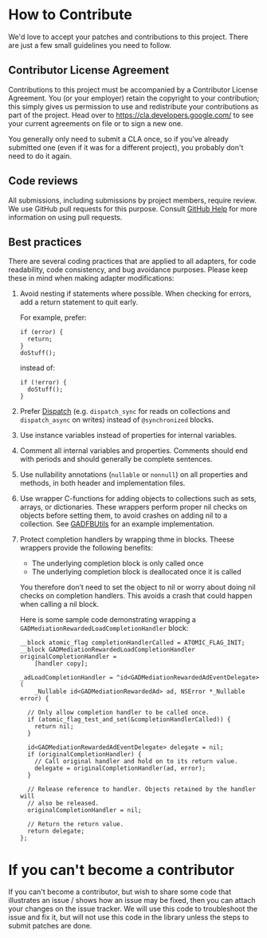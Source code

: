 # How to Contribute

We'd love to accept your patches and contributions to this project. There are
just a few small guidelines you need to follow.

## Contributor License Agreement

Contributions to this project must be accompanied by a Contributor License
Agreement. You (or your employer) retain the copyright to your contribution;
this simply gives us permission to use and redistribute your contributions as
part of the project. Head over to <https://cla.developers.google.com/> to see
your current agreements on file or to sign a new one.

You generally only need to submit a CLA once, so if you've already submitted one
(even if it was for a different project), you probably don't need to do it
again.

## Code reviews

All submissions, including submissions by project members, require review. We
use GitHub pull requests for this purpose. Consult
[GitHub Help](https://help.github.com/articles/about-pull-requests/) for more
information on using pull requests.

## Best practices

There are several coding practices that are applied to all adapters, for
code readability, code consistency, and bug avoidance purposes. Please keep
these in mind when making adapter modifications:

1. Avoid nesting if statements where possible. When checking for errors,
   add a return statement to quit early.

   For example, prefer:

   ```
   if (error) {
     return;
   }
   doStuff();
   ```

   instead of:

   ```
   if (!error) {
     doStuff();
   }
   ```

1. Prefer [Dispatch](https://developer.apple.com/documentation/dispatch) (e.g.
   `dispatch_sync` for reads on collections and `dispatch_async` on writes)
   instead of `@synchronized` blocks.

1. Use instance variables instead of properties for internal variables.

1. Comment all internal variables and properties. Comments should end with
   periods and should generally be complete sentences.

1. Use nullability annotations (`nullable` or `nonnull`) on all properties
   and methods, in both header and implementation files.

1. Use wrapper C-functions for adding objects to collections such as sets,
   arrays, or dictionaries. These wrappers perform proper nil checks on
   objects before setting them, to avoid crashes on adding nil to a
   collection. See
   [GADFBUtils](https://github.com/googleads/googleads-mobile-ios-mediation/blob/main/adapters/Facebook/FacebookAdapter/GADFBUtils.m)
   for an example implementation.

1. Protect completion handlers by wrapping thme in blocks. Theese wrappers
   provide the following benefits:

   - The underlying completion block is only called once
   - The underlying completion block is deallocated once it is called

   You therefore don’t need to set the object to nil or worry about doing nil
   checks on completion handlers. This avoids a crash that could happen when
   calling a nil block.

   Here is some sample code demonstrating wrapping a
   `GADMediationRewardedLoadCompletionHandler` block:

   ```
   __block atomic_flag completionHandlerCalled = ATOMIC_FLAG_INIT;
   __block GADMediationRewardedLoadCompletionHandler originalCompletionHandler =
       [handler copy];

   _adLoadCompletionHandler = ^id<GADMediationRewardedAdEventDelegate>(
       _Nullable id<GADMediationRewardedAd> ad, NSError *_Nullable error) {

     // Only allow completion handler to be called once.
     if (atomic_flag_test_and_set(&completionHandlerCalled)) {
       return nil;
     }

     id<GADMediationRewardedAdEventDelegate> delegate = nil;
     if (originalCompletionHandler) {
       // Call original handler and hold on to its return value.
       delegate = originalCompletionHandler(ad, error);
     }

     // Release reference to handler. Objects retained by the handler will
     // also be released.
     originalCompletionHandler = nil;

     // Return the return value.
     return delegate;
   };
   ```

# If you can't become a contributor

If you can't become a contributor, but wish to share some code that illustrates
an issue / shows how an issue may be fixed, then you can attach your changes on
the issue tracker. We will use this code to troubleshoot the issue and fix it,
but will not use this code in the library unless the steps to submit patches
are done.
